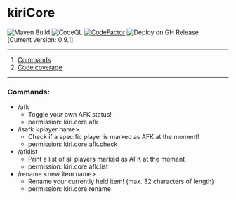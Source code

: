 # kiriCore
![Maven Build](https://github.com/kiriDevs/kiriCore/workflows/Maven%20Build/badge.svg)
![CodeQL](https://github.com/kiriDevs/kiriCore/workflows/CodeQL/badge.svg)
[![CodeFactor](https://www.codefactor.io/repository/github/kiridevs/kiricore/badge)](https://www.codefactor.io/repository/github/kiridevs/kiricore)
![Deploy on GH Release](https://github.com/kiriDevs/kiriCore/workflows/Deploy%20on%20GH%20Release/badge.svg)
<br>
[Current version: 0.9.1]

---

1. [Commands](#commands)
2. [Code coverage](#code-coverage)

---

### Commands:
- /afk
  - Toggle your own AFK status!
  - permission: kiri.core.afk
- /isafk \<player name>
  - Check if a specific player is marked as AFK at the moment!
  - permission: kiri.core.afk.check
- /afklist
  - Print a list of all players marked as AFK at the moment
  - permission: kiri.core.afk.list
- /rename \<new item name>
  - Rename your currently held item! (max. 32 characters of length)
  - permission: kiri.core.rename
